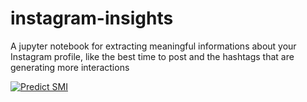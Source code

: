 # instagram-insights
A jupyter notebook for extracting meaningful informations about your Instagram profile, like the best time to post  and the hashtags that are generating more interactions

[![Predict SMI](https://colab.research.google.com/assets/colab-badge.svg/)](https://colab.research.google.com/github/TomGalla11/instagram-insights/blob/master/GoogleColab.ipynb?authuser=4)
